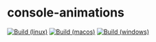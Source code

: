 # console-animations

[![Build (linux)](https://github.com/KiwiFruit555/console-animations/blob/linux/.github/workflows/cmake.yml/badge.svg?branch=linux)](https://github.com/KiwiFruit555/console-animations/actions/workflows/cmake.yml) [![Build (macos)](https://github.com/KiwiFruit555/console-animations/actions/workflows/cmake.yml/badge.svg?branch=macOS)](https://github.com/KiwiFruit555/console-animations/actions/workflows/cmake.yml) [![Build (windows)](https://github.com/KiwiFruit555/console-animations/actions/workflows/cmake.yml/badge.svg?branch=windows)](https://github.com/KiwiFruit555/console-animations/actions/workflows/cmake.yml)
